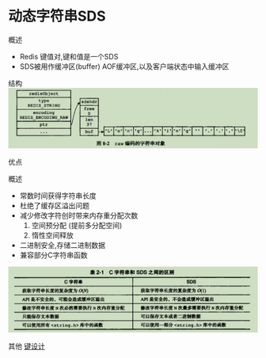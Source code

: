 # 动态字符串SDS

概述

* Redis 键值对,键和值是一个SDS
* SDS被用作缓冲区(buffer)  AOF缓冲区,以及客户端状态中输入缓冲区

结构
    ![定义](../pic/redis_string_raw.png)

优点

概述

* 常数时间获得字符串长度
* 杜绝了缓存区溢出问题
* 减少修改字符创时带来内存重分配次数
  1. 空间预分配 (提前多分配空间)
  2. 惰性空间释放
* 二进制安全,存储二进制数据
* 兼容部分C字符串函数

![概述](https://raw.githubusercontent.com/xuke123/tuChuang/master/20200706130642.png)

其他
[键设计](https://mp.weixin.qq.com/s?spm=a2c6h.12873639.0.0.753b1feeKkJiDx&__biz=Mzg2NTEyNzE0OA==&mid=2247483663&idx=1&sn=7c4ad441eaec6f0ff38d1c6a097b1fa4&chksm=ce5f9e8cf928179a2c74227da95bec575bdebc682e8630b5b1bb2071c0a1b4be6f98d67c37ca&scene=21#wechat_redirect)

